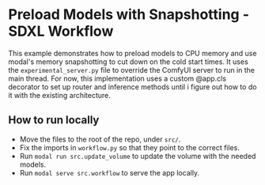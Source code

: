 # Preload Models with Snapshotting - SDXL Workflow

This example demonstrates how to preload models to CPU memory and use modal's memory snapshotting to cut down on the cold start times.
It uses the `experimental_server.py` file to override the ComfyUI server to run in the main thread.
For now, this implementation uses a custom @app.cls decorator to set up router and inference methods until i figure out how to do it with the existing architecture.

## How to run locally

- Move the files to the root of the repo, under `src/`.
- Fix the imports in `workflow.py` so that they point to the correct files.
- Run `modal run src.update_volume` to update the volume with the needed models.
- Run `modal serve src.workflow` to serve the app locally.
